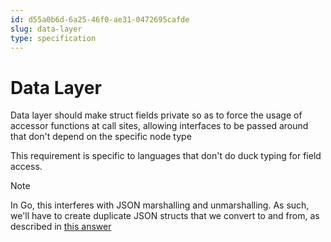 ```yaml
---
id: d55a0b6d-6a25-46f0-ae31-0472695cafde
slug: data-layer
type: specification
---
```


# Data Layer

Data layer should make struct fields private so as to force the usage of accessor functions at call sites, allowing interfaces to be passed around that don't depend on the specific node type

This requirement is specific to languages that don't do duck typing for field access.

> [!NOTE]
> In Go, this interferes with JSON marshalling and unmarshalling. As such, we'll have to create duplicate JSON structs that we convert to and from, as described in [this answer](https://stackoverflow.com/a/11129633)
